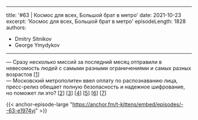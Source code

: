 
---
title: '#63 | Космос для всех, Большой брат в метро'
date: 2021-10-23
excerpt: 'Космос для всех, Большой брат в метро'
episodeLength: 1828
authors:
  - Dmitry Sitnikov
  - George Ymydykov
---

— Сразу несколько миссий за последний месяц отправили в невесомость людей с самыми разными ограничениями и самых разных возрастов [[1](https://www.scientificamerican.com/article/disabled-astronauts-blaze-new-space-trails/)]<br/>
— Московский метрополитен ввел оплату по распознаванию лица, пресс-релиз обещает полную безопасность и надежное шифрование, но поможет ли это? [[2](https://mosmetro.ru/news/detail/?news=802)] [[3](https://facepay.mosmetro.ru)] [[4](https://www.nngroup.com/articles/)] [[5](https://www.theverge.com/2021/10/15/22728667/russia-face-pay-system-moscow-metro-privacy)] [[6](https://news.trust.org/item/20201109090922-3k4a5/)] [[7](https://www.theverge.com/2020/9/29/21493094/amazon-one-palm-recognition-hand-payments-amazon-go-storeface-recognition-pay/)]

{{< anchor-episode-large "https://anchor.fm/t-kittens/embed/episodes/--63-e1974vj" >}}
